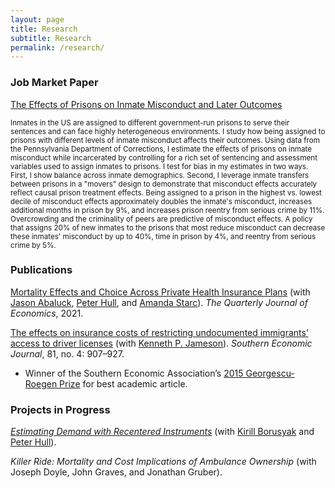 ```yaml
---
layout: page
title: Research
subtitle: Research
permalink: /research/
---
```


### Job Market Paper

[The Effects of Prisons on Inmate Misconduct and Later Outcomes](/assets/CaceresBravo_JMP.pdf)

<small>
Inmates in the US are assigned to different government-run prisons to serve their sentences and can face highly heterogeneous environments. I study how being assigned to prisons with different levels of inmate misconduct affects their outcomes. Using data from the Pennsylvania Department of Corrections, I estimate the effects of prisons on inmate misconduct while incarcerated by controlling for a rich set of sentencing and assessment variables used to assign inmates to prisons. I test for bias in my estimates in two ways. First, I show balance across inmate demographics. Second, I leverage inmate transfers between prisons in a "movers" design to demonstrate that misconduct effects accurately reflect causal prison treatment effects. Being assigned to a prison in the highest vs. lowest decile of misconduct effects approximately doubles the inmate's misconduct, increases additional months in prison by 9%, and increases prison reentry from serious crime by 11%. Overcrowding and the criminality of peers are predictive of misconduct effects. A policy that assigns 20% of new inmates to the prisons that most reduce misconduct can decrease these inmates' misconduct by up to 40%, time in prison by 4%, and reentry from serious crime by 5%.
</small>

### Publications

[Mortality Effects and Choice Across Private Health Insurance Plans](https://academic.oup.com/qje/article-abstract/136/3/1557/6270892) (with [Jason Abaluck](https://faculty.som.yale.edu/jasonabaluck/), [Peter Hull](https://about.peterhull.net), and [Amanda Starc](https://sites.google.com/site/amandastarc/)). _The Quarterly Journal of Economics_, 2021.

[The effects on insurance costs of restricting undocumented immigrants’ access to driver licenses](http://onlinelibrary.wiley.com/doi/10.1002/soej.12022/full) (with [Kenneth P. Jameson](http://content.csbs.utah.edu/~jameson)). _Southern Economic Journal_, 81, no. 4: 907–927.
- Winner of the Southern Economic Association’s [2015 Georgescu-Roegen Prize](https://www.southerneconomic.org/the-georgescu-roegen-prize) for best academic article.

### Projects in Progress

[_Estimating Demand with Recentered Instruments_](https://arxiv.org/pdf/2504.04056) (with [Kirill Borusyak](https://sites.google.com/view/borusyak/home) and [Peter Hull](https://about.peterhull.net)).

_Killer Ride: Mortality and Cost Implications of Ambulance Ownership_ (with Joseph Doyle, John Graves, and Jonathan Gruber).
